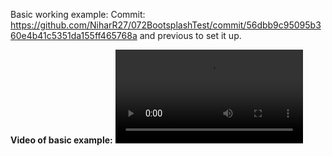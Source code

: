 Basic working example:
Commit: https://github.com/NiharR27/072BootsplashTest/commit/56dbb9c95095b360e4b41c5351da155ff465768a and previous to set it up.

**Video of basic example:**
<video src="https://github.com/NiharR27/072BootsplashTest/assets/52943748/717a8863-2394-4821-8a9f-46f482fb8bac" controls>
  Your browser does not support the video tag.
</video> 




